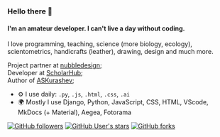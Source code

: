 ### Hello there 👋

#### I'm an amateur developer. I can't live a day without coding.

I love programming, teaching, science (more biology, ecology), scientometrics, handicrafts (leather), drawing, design and much more.

Project partner at [nubbledesign](https://nubbledesign.com);<br>
Developer at [ScholarHub](https://scholar-hub.org);<br>
Author of [ASKurashev](https://kurashev.com);<br>

- ⚙️ I use daily: `.py`, `.js`, `.html`, `.css`, `.ai`
- 🌍 Mostly I use Django, Python, JavaScript, CSS, HTML, VScode, MkDocs (+ Material), Aegea, Fotorama

[![GitHub followers](https://img.shields.io/github/followers/askurashev?style=flat)](#)
[![GitHub User's stars](https://img.shields.io/github/stars/askurashev?style=flat)](#)
[![GitHub forks](https://img.shields.io/github/forks/askurashev/askurashev?style=flat)](#)
